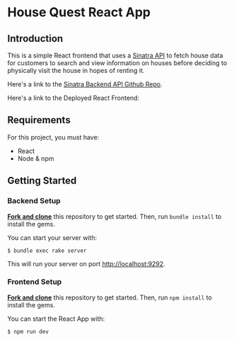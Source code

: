 # House Quest React App

## Introduction

This is a simple React frontend that uses a [Sinatra API](http://localhost:9292) to fetch house data for customers to search and view information on houses before deciding to physically visit the house in hopes of renting it.

Here's a link to the [Sinatra Backend API Github Repo](https://github.com/dexterbrian/house-quest-api).

Here's a link to the Deployed React Frontend:
<!-- [Deployed React Frontend](https://github.com/dexterbrian/house-quest). -->

## Requirements

For this project, you must have:

- React
- Node & npm

## Getting Started

### Backend Setup

[**Fork and clone**][fork link] this repository to get started. Then, run
`bundle install` to install the gems.

[fork link]: https://github.com/dexterbrian/house-quest-api/fork

You can start your server with:

```console
$ bundle exec rake server
```

This will run your server on port
[http://localhost:9292](http://localhost:9292).

### Frontend Setup

[**Fork and clone**][fork link] this repository to get started. Then, run
`npm install` to install the gems.

[fork link]: https://github.com/dexterbrian/house-quest/fork

You can start the React App with:

```console
$ npm run dev
```